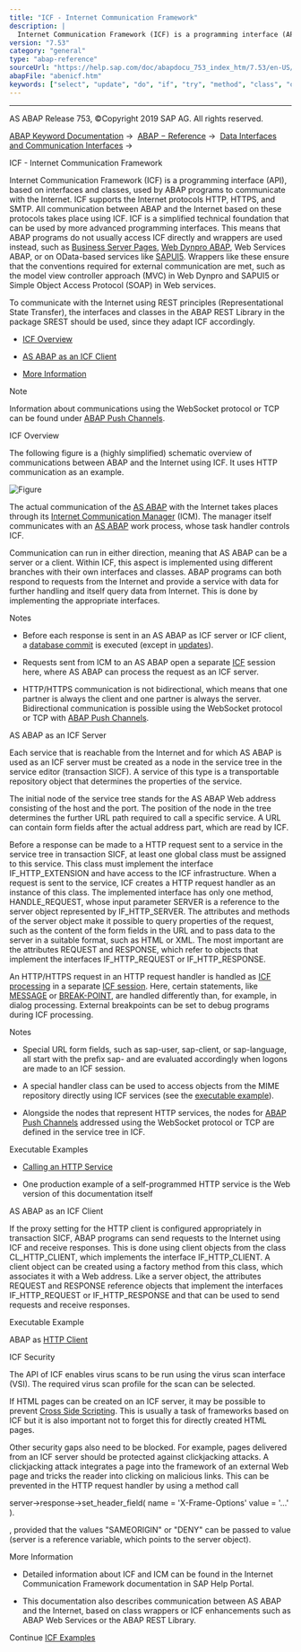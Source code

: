```yaml
---
title: "ICF - Internet Communication Framework"
description: |
  Internet Communication Framework (ICF) is a programming interface (API), based on interfaces and classes, used by ABAP programs to communicate with the Internet. ICF supports the Internet protocols HTTP, HTTPS, and SMTP. All communication between ABAP and the Internet based on these protocols takes
version: "7.53"
category: "general"
type: "abap-reference"
sourceUrl: "https://help.sap.com/doc/abapdocu_753_index_htm/7.53/en-US/abenicf.htm"
abapFile: "abenicf.htm"
keywords: ["select", "update", "do", "if", "try", "method", "class", "data", "abenicf"]
---
```


* * *

AS ABAP Release 753, ©Copyright 2019 SAP AG. All rights reserved.

[ABAP Keyword Documentation](https://help.sap.com/doc/abapdocu_753_index_htm/7.53/en-US/abenabap.htm) →  [ABAP − Reference](https://help.sap.com/doc/abapdocu_753_index_htm/7.53/en-US/abenabap_reference.htm) →  [Data Interfaces and Communication Interfaces](https://help.sap.com/doc/abapdocu_753_index_htm/7.53/en-US/abenabap_data_communication.htm) → 

ICF - Internet Communication Framework

Internet Communication Framework (ICF) is a programming interface (API), based on interfaces and classes, used by ABAP programs to communicate with the Internet. ICF supports the Internet protocols HTTP, HTTPS, and SMTP. All communication between ABAP and the Internet based on these protocols takes place using ICF. ICF is a simplified technical foundation that can be used by more advanced programming interfaces. This means that ABAP programs do not usually access ICF directly and wrappers are used instead, such as [Business Server Pages](https://help.sap.com/doc/abapdocu_753_index_htm/7.53/en-US/abenbusiness_server_pages_glosry.htm "Glossary Entry"), [Web Dynpro ABAP](https://help.sap.com/doc/abapdocu_753_index_htm/7.53/en-US/abenweb_dynpro_glosry.htm "Glossary Entry"), Web Services ABAP, or on OData-based services like [SAPUI5](https://help.sap.com/doc/abapdocu_753_index_htm/7.53/en-US/abensapui5_glosry.htm "Glossary Entry"). Wrappers like these ensure that the conventions required for external communication are met, such as the model view controller approach (MVC) in Web Dynpro and SAPUI5 or Simple Object Access Protocol (SOAP) in Web services.

To communicate with the Internet using REST principles (Representational State Transfer), the interfaces and classes in the ABAP REST Library in the package SREST should be used, since they adapt ICF accordingly.

-   [ICF Overview](#abenicf-1--------as-abap-as-an-icf-server---@ITOC@@ABENICF_2)

-   [AS ABAP as an ICF Client](#abenicf-3--------icf-security---@ITOC@@ABENICF_4)

-   [More Information](#@@ITOC@@ABENICF_5)

Note

Information about communications using the WebSocket protocol or TCP can be found under [ABAP Push Channels](https://help.sap.com/doc/abapdocu_753_index_htm/7.53/en-US/abenapc.htm).

ICF Overview

The following figure is a (highly simplified) schematic overview of communications between ABAP and the Internet using ICF. It uses HTTP communication as an example.

![Figure](abdoc_icf.gif)

The actual communication of the [AS ABAP](https://help.sap.com/doc/abapdocu_753_index_htm/7.53/en-US/abensap_nw_abap_glosry.htm "Glossary Entry") with the Internet takes places through its [Internet Communication Manager](https://help.sap.com/doc/abapdocu_753_index_htm/7.53/en-US/abeninternet_con_man_glosry.htm "Glossary Entry") (ICM). The manager itself communicates with an [AS ABAP](https://help.sap.com/doc/abapdocu_753_index_htm/7.53/en-US/abensap_nw_abap_glosry.htm "Glossary Entry") work process, whose task handler controls ICF.

Communication can run in either direction, meaning that AS ABAP can be a server or a client. Within ICF, this aspect is implemented using different branches with their own interfaces and classes. ABAP programs can both respond to requests from the Internet and provide a service with data for further handling and itself query data from Internet. This is done by implementing the appropriate interfaces.

Notes

-   Before each response is sent in an AS ABAP as ICF server or ICF client, a [database commit](https://help.sap.com/doc/abapdocu_753_index_htm/7.53/en-US/abendatabase_commit_glosry.htm "Glossary Entry") is executed (except in [updates](https://help.sap.com/doc/abapdocu_753_index_htm/7.53/en-US/abenupdate_glosry.htm "Glossary Entry")).

-   Requests sent from ICM to an AS ABAP open a separate [ICF](https://help.sap.com/doc/abapdocu_753_index_htm/7.53/en-US/abenicf_session_glosry.htm "Glossary Entry") session here, where AS ABAP can process the request as an ICF server.

-   HTTP/HTTPS communication is not bidirectional, which means that one partner is always the client and one partner is always the server. Bidirectional communication is possible using the WebSocket protocol or TCP with [ABAP Push Channels](https://help.sap.com/doc/abapdocu_753_index_htm/7.53/en-US/abenapc.htm).

AS ABAP as an ICF Server

Each service that is reachable from the Internet and for which AS ABAP is used as an ICF server must be created as a node in the service tree in the service editor (transaction SICF). A service of this type is a transportable repository object that determines the properties of the service.

The initial node of the service tree stands for the AS ABAP Web address consisting of the host and the port. The position of the node in the tree determines the further URL path required to call a specific service. A URL can contain form fields after the actual address part, which are read by ICF.

Before a response can be made to a HTTP request sent to a service in the service tree in transaction SICF, at least one global class must be assigned to this service. This class must implement the interface IF\_HTTP\_EXTENSION and have access to the ICF infrastructure. When a request is sent to the service, ICF creates a HTTP request handler as an instance of this class. The implemented interface has only one method, HANDLE\_REQUEST, whose input parameter SERVER is a reference to the server object represented by IF\_HTTP\_SERVER. The attributes and methods of the server object make it possible to query properties of the request, such as the content of the form fields in the URL and to pass data to the server in a suitable format, such as HTML or XML. The most important are the attributes REQUEST and RESPONSE, which refer to objects that implement the interfaces IF\_HTTP\_REQUEST or IF\_HTTP\_RESPONSE.

An HTTP/HTTPS request in an HTTP request handler is handled as [ICF processing](https://help.sap.com/doc/abapdocu_753_index_htm/7.53/en-US/abenicf_processing_glosry.htm "Glossary Entry") in a separate [ICF session](https://help.sap.com/doc/abapdocu_753_index_htm/7.53/en-US/abenicf_session_glosry.htm "Glossary Entry"). Here, certain statements, like [MESSAGE](https://help.sap.com/doc/abapdocu_753_index_htm/7.53/en-US/abapmessage.htm) or [BREAK-POINT](https://help.sap.com/doc/abapdocu_753_index_htm/7.53/en-US/abapbreak-point.htm), are handled differently than, for example, in dialog processing. External breakpoints can be set to debug programs during ICF processing.

Notes

-   Special URL form fields, such as sap-user, sap-client, or sap-language, all start with the prefix sap- and are evaluated accordingly when logons are made to an ICF session.

-   A special handler class can be used to access objects from the MIME repository directly using ICF services (see the [executable example](https://help.sap.com/doc/abapdocu_753_index_htm/7.53/en-US/abenicf_mime_pictures_abexa.htm)).

-   Alongside the nodes that represent HTTP services, the nodes for [ABAP Push Channels](https://help.sap.com/doc/abapdocu_753_index_htm/7.53/en-US/abenapc.htm) addressed using the WebSocket protocol or TCP are defined in the service tree in ICF.

Executable Examples

-   [Calling an HTTP Service](https://help.sap.com/doc/abapdocu_753_index_htm/7.53/en-US/abenicf_service_abexa.htm)

-   One production example of a self-programmed HTTP service is the Web version of this documentation itself

AS ABAP as an ICF Client

If the proxy setting for the HTTP client is configured appropriately in transaction SICF, ABAP programs can send requests to the Internet using ICF and receive responses. This is done using client objects from the class CL\_HTTP\_CLIENT, which implements the interface IF\_HTTP\_CLIENT. A client object can be created using a factory method from this class, which associates it with a Web address. Like a server object, the attributes REQUEST and RESPONSE reference objects that implement the interfaces IF\_HTTP\_REQUEST or IF\_HTTP\_RESPONSE and that can be used to send requests and receive responses.

Executable Example

ABAP as [HTTP Client](https://help.sap.com/doc/abapdocu_753_index_htm/7.53/en-US/abenicf_client_abexa.htm)

ICF Security

The API of ICF enables virus scans to be run using the virus scan interface (VSI). The required virus scan profile for the scan can be selected.

If HTML pages can be created on an ICF server, it may be possible to prevent [Cross Side Scripting](https://help.sap.com/doc/abapdocu_753_index_htm/7.53/en-US/abenxss_scrty.htm). This is usually a task of frameworks based on ICF but it is also important not to forget this for directly created HTML pages.

Other security gaps also need to be blocked. For example, pages delivered from an ICF server should be protected against clickjacking attacks. A clickjacking attack integrates a page into the framework of an external Web page and tricks the reader into clicking on malicious links. This can be prevented in the HTTP request handler by using a method call

server->response->set\_header\_field( name = 'X-Frame-Options' value = '...' ).

, provided that the values "SAMEORIGIN" or "DENY" can be passed to value (server is a reference variable, which points to the server object).

More Information

-   Detailed information about ICF and ICM can be found in the Internet Communication Framework documentation in SAP Help Portal.

-   This documentation also describes communication between AS ABAP and the Internet, based on class wrappers or ICF enhancements such as ABAP Web Services or the ABAP REST Library.

Continue
[ICF Examples](https://help.sap.com/doc/abapdocu_753_index_htm/7.53/en-US/abenicf_abexas.htm)